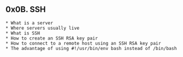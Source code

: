 ## 0x0B. SSH ##
	
	* What is a server
	* Where servers usually live
	* What is SSH
	* How to create an SSH RSA key pair
	* How to connect to a remote host using an SSH RSA key pair
	* The advantage of using #!/usr/bin/env bash instead of /bin/bash
